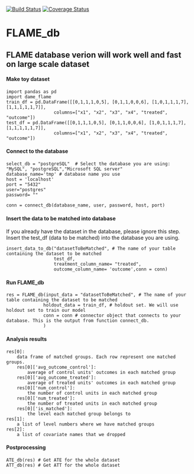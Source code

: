 [![Build Status](https://travis-ci.org/almost-matching-exactly/DAME-FLAME-Python-Package.svg?branch=master)](https://travis-ci.org/almost-matching-exactly/DAME-FLAME-Python-Package)
[![Coverage Status](https://coveralls.io/repos/github/almost-matching-exactly/DAME-FLAME-Python-Package/badge.svg)](https://coveralls.io/github/almost-matching-exactly/DAME-FLAME-Python-Package)

# FLAME_db
FLAME database verion will work well and fast on large scale dataset
--------------------------------------------------
#### Make toy dataset 
```
import pandas as pd
import dame_flame
train_df = pd.DataFrame([[0,1,1,1,0,5], [0,1,1,0,0,6], [1,0,1,1,1,7], [1,1,1,1,1,7]], 
                  columns=["x1", "x2", "x3", "x4", "treated", "outcome"])
test_df = pd.DataFrame([[0,1,1,1,0,5], [0,1,1,0,0,6], [1,0,1,1,1,7], [1,1,1,1,1,7]], 
                  columns=["x1", "x2", "x3", "x4", "treated", "outcome"])                 
```

#### Connect to the database
```
select_db = "postgreSQL"  # Select the database you are using: "MySQL", "postgreSQL","Microsoft SQL server"
database_name='tmp' # database name you use 
host = 'localhost' 
port = "5432"
user="postgres"
password= ""

conn = connect_db(database_name, user, password, host, port)
```



#### Insert the data to be matched into database

If you already have the dataset in the database, please ignore this step. Insert the test_df (data to be matched) into the database you are using.
```
insert_data_to_db("datasetToBeMatched", # The name of your table containing the dataset to be matched
                  test_df,
                  treatment_column_name= "treated",
                  outcome_column_name= 'outcome',conn = conn)
```
#### Run FLAME_db

```
res = FLAME_db(input_data = "datasetToBeMatched", # The name of your table containing the dataset to be matched
              holdout_data = train_df, # holdout set. We will use holdout set to train our model
              conn = conn # connector object that connects to your database. This is the output from function connect_db.
              )
```

#### Analysis results
```
res[0]:
    data frame of matched groups. Each row represent one matched groups.
    res[0]['avg_outcome_control']: 
        average of control units' outcomes in each matched group   
    res[0]['avg_outcome_treated']: 
        average of treated units' outcomes in each matched group   
    res[0]['num_control']:
        the number of control units in each matched group
    res[0]['num_treated']:
        the number of treated units in each matched group
    res[0]['is_matched']:
        the level each matched group belongs to
res[1]:
    a list of level numbers where we have matched groups
res[2]:
    a list of covariate names that we dropped
```
#### Postprocessing

```
ATE_db(res) # Get ATE for the whole dataset
ATT_db(res) # Get ATT for the whole dataset
```
